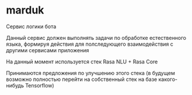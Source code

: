# marduk
Сервис логики бота

Данный сервис должен выполнять задачи по обработке естественного языка, формируя действия для полследующего взаимодействия с другими сервисами приложения

На данный момент используется стек Rasa NLU + Rasa Core

Принимаются предложения по улучшению этого стека (в будущем возможно полностью перейти на собственный стек на базе какого-нибудь Tensorflow)
